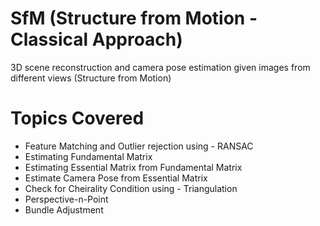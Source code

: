 # SfM (Structure from Motion - Classical Approach)
3D scene reconstruction and camera pose estimation given images from different views (Structure from Motion)

# Topics Covered
- Feature Matching and Outlier rejection using - RANSAC
- Estimating Fundamental Matrix
- Estimating Essential Matrix from Fundamental Matrix
- Estimate Camera Pose from Essential Matrix
- Check for Cheirality Condition using - Triangulation
- Perspective-n-Point
- Bundle Adjustment